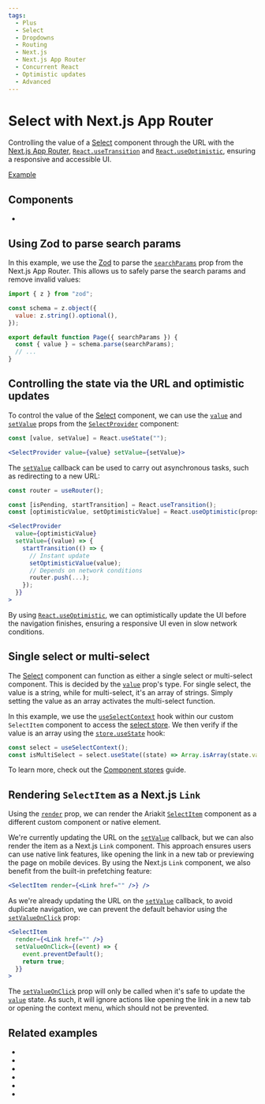 ```yaml
---
tags:
  - Plus
  - Select
  - Dropdowns
  - Routing
  - Next.js
  - Next.js App Router
  - Concurrent React
  - Optimistic updates
  - Advanced
---
```


# Select with Next.js App Router

<div data-description>

Controlling the value of a [Select](/components/select) component through the URL with the [Next.js App Router](https://nextjs.org/docs/app), [`React.useTransition`](https://react.dev/reference/react/startTransition) and [`React.useOptimistic`](https://react.dev/reference/react/useOptimistic), ensuring a responsive and accessible UI.

</div>

<div data-tags></div>

<a href="./page.tsx" data-playground>Example</a>

## Components

<div data-cards="components">

- [](/components/select)

</div>

## Using Zod to parse search params

In this example, we use the [Zod](https://zod.dev) to parse the [`searchParams`](https://nextjs.org/docs/app/api-reference/file-conventions/page#searchparams-optional) prop from the Next.js App Router. This allows us to safely parse the search params and remove invalid values:

```js
import { z } from "zod";

const schema = z.object({
  value: z.string().optional(),
});

export default function Page({ searchParams }) {
  const { value } = schema.parse(searchParams);
  // ...
}
```

## Controlling the state via the URL and optimistic updates

To control the value of the [Select](/components/select) component, we can use the [`value`](/reference/select-provider#value) and [`setValue`](/reference/select-provider#setvalue) props from the [`SelectProvider`](/reference/select-provider) component:

```jsx
const [value, setValue] = React.useState("");

<SelectProvider value={value} setValue={setValue}>
```

The [`setValue`](/reference/select-provider#setvalue) callback can be used to carry out asynchronous tasks, such as redirecting to a new URL:

```jsx
const router = useRouter();

const [isPending, startTransition] = React.useTransition();
const [optimisticValue, setOptimisticValue] = React.useOptimistic(props.value);

<SelectProvider
  value={optimisticValue}
  setValue={(value) => {
    startTransition(() => {
      // Instant update
      setOptimisticValue(value);
      // Depends on network conditions
      router.push(...);
    });
  }}
>
```

By using [`React.useOptimistic`](https://react.dev/reference/react/useOptimistic), we can optimistically update the UI before the navigation finishes, ensuring a responsive UI even in slow network conditions.

## Single select or multi-select

The [Select](/components/select) component can function as either a single select or multi-select component. This is decided by the [`value`](/reference/select-provider#value) prop's type. For single select, the value is a string, while for multi-select, it's an array of strings. Simply setting the value as an array activates the multi-select function.

In this example, we use the [`useSelectContext`](/reference/use-select-context) hook within our custom `SelectItem` component to access the [select store](/reference/use-select-store). We then verify if the value is an array using the [`store.useState`](/reference/use-select-store#usestate) hook:

```jsx
const select = useSelectContext();
const isMultiSelect = select.useState((state) => Array.isArray(state.value));
```

To learn more, check out the [Component stores](/guide/component-stores#computed-values) guide.

## Rendering `SelectItem` as a Next.js `Link`

Using the [`render`](/reference/select-item#render) prop, we can render the Ariakit [`SelectItem`](/reference/select-item) component as a different custom component or native element.

We're currently updating the URL on the [`setValue`](/reference/select-provider#setvalue) callback, but we can also render the item as a Next.js `Link` component. This approach ensures users can use native link features, like opening the link in a new tab or previewing the page on mobile devices. By using the Next.js `Link` component, we also benefit from the built-in prefetching feature:

```jsx
<SelectItem render={<Link href="" />} />
```

As we're already updating the URL on the [`setValue`](/reference/select-provider#setvalue) callback, to avoid duplicate navigation, we can prevent the default behavior using the [`setValueOnClick`](/reference/select-item#setvalueonclick) prop:

```jsx {4}
<SelectItem
  render={<Link href="" />}
  setValueOnClick={(event) => {
    event.preventDefault();
    return true;
  }}
>
```

The [`setValueOnClick`](/reference/select-item#setvalueonclick) prop will only be called when it's safe to update the [`value`](/reference/select-provider#value) state. As such, it will ignore actions like opening the link in a new tab or opening the context menu, which should not be prevented.

## Related examples

<div data-cards="examples">

- [](/examples/tab-next-router)
- [](/examples/dialog-next-router)
- [](/examples/select-animated)
- [](/examples/select-combobox)
- [](/examples/select-multiple)
- [](/examples/toolbar-select)

</div>

